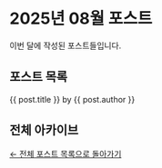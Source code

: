 # 2025년 08월 포스트

이번 달에 작성된 포스트들입니다.

## 포스트 목록

<script setup>
import { data as posts } from './posts.data.mts'
</script>

<div class="post-list">
  <div v-for="post in posts" :key="post.url" class="post-item">
    <a :href="post.url" class="post-link">{{ post.title }}</a>
    <span class="post-author">by {{ post.author }}</span>
  </div>
</div>

## 전체 아카이브

[← 전체 포스트 목록으로 돌아가기](/posts/)
